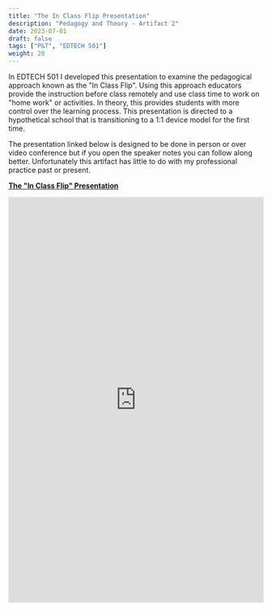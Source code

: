 ```yaml
---
title: "The In Class Flip Presentation"
description: "Pedagogy and Theory - Artifact 2"
date: 2023-07-01
draft: false
tags: ["P&T", "EDTECH 501"]
weight: 20
---
```

In EDTECH 501 I developed this presentation to examine the pedagogical approach known as the "In Class Flip".  Using this approach educators provide the instruction before class remotely and use class time to work on "home work" or activities. In theory, this provides students with more control over the learning process.  This presentation is directed to a hypothetical school that is transitioning to a 1:1 device model for the first time.

The presentation linked below is designed to be done in person or over video conference but if you open the speaker notes you can follow along better. Unfortunately this artifact has little to do with my professional practice past or present.

**[The "In Class Flip" Presentation](https://docs.google.com/presentation/d/1bGtYNL4olHzGfBC0jv1vNSvq9QNvcnMER1-MFhEKHxc/preview)**

<p><iframe src="https://docs.google.com/presentation/d/1bGtYNL4olHzGfBC0jv1vNSvq9QNvcnMER1-MFhEKHxc/preview" frameborder="0" width="100%" height="800" allowfullscreen="true" mozallowfullscreen="true" webkitallowfullscreen="true"></iframe></p>